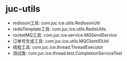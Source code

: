 # juc-utils
* redisson工具: com.juc.ice.utils.RedissonUtil
* redisTemplate工具: com.juc.ice.utils.RedisUtils
* rocketMQ工具: com.juc.ice.service.MQSendService
* 订单号生成工具: com.juc.ice.utils.MQClientIDUtil
* 线程工具: com.juc.ice.thread.ThreadExecutor
* 测试类: com.juc.ice.thread.test.CompletionServiceTest
